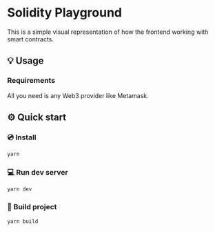 # Solidity Playground

This is a simple visual representation of how the frontend working with smart contracts.


##  💡 Usage

### Requirements

All you need is any Web3 provider like Metamask.


## ⚙️ Quick start

### 💿 Install

```bash
yarn
```

### 💻 Run dev server

```bash
yarn dev
```

### 🔨 Build project

```bash
yarn build
```







